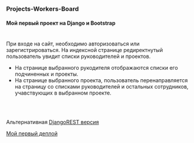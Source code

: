 ### Projects-Workers-Board
#### Mой первый проект на Django и Bootstrap
#
При входе на сайт, необходимо авторизоваться или зарегистрироваться.
На индексной странице редиректнутый пользователь увидит списки руководителей и проектов.

- На странице выбранного рукодителя отображаются списки его подчиненных и проекты.
- На странице выбранного проекта, пользователь перенаправляется на страницу со списками руководителей и остальных сотрудников, учавствующих в выбранном проекте.
<br/>
<br/>

Альтернативная [DjangoREST версия](https://gitlab.com/berendeyzhiv/internal-site 'Улучшены формы и модели')

[Мой первый деплой](https://tz3.herokuapp.com/ 'Несколько секунд может спать')
